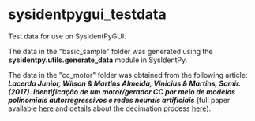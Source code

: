 # sysidentpygui_testdata
Test data for use on SysIdentPyGUI.

The data in the "basic_sample" folder was generated using the **sysidentpy.utils.generate_data** module in SysIdentPy.

The data in the "cc_motor" folder was obtained from the following article: ***Lacerda Junior, Wilson & Martins Almeida, Vinicius & Martins, Samir. (2017). Identificação de um motor/gerador CC por meio de modelos polinomiais autorregressivos e redes neurais artificiais*** (full paper available [here](https://www.researchgate.net/publication/320418710_Identificacao_de_um_motorgerador_CC_por_meio_de_modelos_polinomiais_autorregressivos_e_redes_neurais_artificiais) and details about the decimation process [here](https://sysidentpy.org/user-guide/tutorials/electromechanical-system-identification-overview/)).
